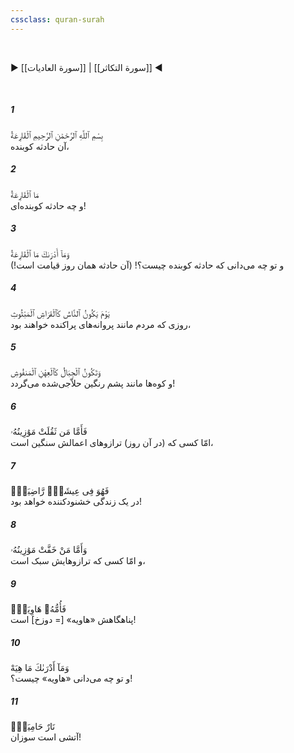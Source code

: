 ```yaml
---
cssclass: quran-surah
---
```

<br>

▶ [[سورة العاديات]] | [[سورة التكاثر]] ◀

<br>

##### 1

<span class="ayah">بِسْمِ ٱللَّهِ ٱلرَّحْمَٰنِ ٱلرَّحِيمِ ٱلْقَارِعَةُ</span>
<br><span class="ayah_translation">آن حادثه کوبنده،</span>

##### 2

<span class="ayah">مَا ٱلْقَارِعَةُ</span>
<br><span class="ayah_translation">و چه حادثه کوبنده‌ای!</span>

##### 3

<span class="ayah">وَمَآ أَدْرَىٰكَ مَا ٱلْقَارِعَةُ</span>
<br><span class="ayah_translation">و تو چه می‌دانی که حادثه کوبنده چیست؟! (آن حادثه همان روز قیامت است!)</span>

##### 4

<span class="ayah">يَوْمَ يَكُونُ ٱلنَّاسُ كَٱلْفَرَاشِ ٱلْمَبْثُوثِ</span>
<br><span class="ayah_translation">روزی که مردم مانند پروانه‌های پراکنده خواهند بود،</span>

##### 5

<span class="ayah">وَتَكُونُ ٱلْجِبَالُ كَٱلْعِهْنِ ٱلْمَنفُوشِ</span>
<br><span class="ayah_translation">و کوه‌ها مانند پشم رنگین حلاّجی‌شده می‌گردد!</span>

##### 6

<span class="ayah">فَأَمَّا مَن ثَقُلَتْ مَوَٰزِينُهُۥ</span>
<br><span class="ayah_translation">امّا کسی که (در آن روز) ترازوهای اعمالش سنگین است،</span>

##### 7

<span class="ayah">فَهُوَ فِى عِيشَةٍۢ رَّاضِيَةٍۢ</span>
<br><span class="ayah_translation">در یک زندگی خشنودکننده خواهد بود!</span>

##### 8

<span class="ayah">وَأَمَّا مَنْ خَفَّتْ مَوَٰزِينُهُۥ</span>
<br><span class="ayah_translation">و امّا کسی که ترازوهایش سبک است،</span>

##### 9

<span class="ayah">فَأُمُّهُۥ هَاوِيَةٌۭ</span>
<br><span class="ayah_translation">پناهگاهش «هاویه» [= دوزخ‌] است!</span>

##### 10

<span class="ayah">وَمَآ أَدْرَىٰكَ مَا هِيَهْ</span>
<br><span class="ayah_translation">و تو چه می‌دانی «هاویه» چیست؟!</span>

##### 11

<span class="ayah">نَارٌ حَامِيَةٌۢ</span>
<br><span class="ayah_translation">آتشی است سوزان!</span>

